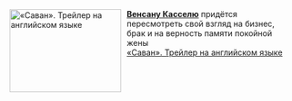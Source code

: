 <!--2025-03-19 11:00:14-->
<div class="yb">
  <div class="rss smaller1 kino_kino"><a href="https://www.kino-teatr.ru/video/47466/" title="«Саван». Трейлер на английском языке"><img src="https://www.kino-teatr.ru/video/6/6/47466/poster.jpg" width="196" height="147" align="left" hspace="5" style="margin: 0px 10px 0px 5px" alt="«Саван». Трейлер на английском языке"/></a><a href=https://www.kino-teatr.ru/kino/acter/m/euro/54673/bio/ target=_blank><strong>Венсану Касселю</strong></a> придётся пересмотреть свой взгляд на бизнес, брак и на верность памяти покойной жены <br><a class="light" href="https://www.kino-teatr.ru/video/47466/">«Саван». Трейлер на английском языке</a></div>
</div>

